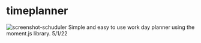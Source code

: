 # timeplanner
![screenshot-schuduler](https://user-images.githubusercontent.com/101473299/166173210-0d15a107-a761-47c6-815b-c7f4fbea968c.JPG)
Simple and easy to use work day planner using the moment.js library. 5/1/22 
